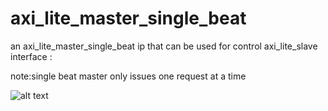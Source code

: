 # axi_lite_master_single_beat
an axi_lite_master_single_beat ip that can be used for control axi_lite_slave interface : 

note:single beat master only issues one request at a time


![alt text](https://zipcpu.com/img/wbm2axisp/single-master-reads.svg)
